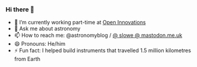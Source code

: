 ### Hi there 👋

- 🔭 I’m currently working part-time at [Open Innovations](https://open-innovations.org)
- 💬 Ask me about astronomy
- 📫 How to reach me: @astronomyblog / <a rel="me nofollow" href="https://mastodon.me.uk/@slowe">@ slowe @ mastodon.me.uk</a>
- 😄 Pronouns: He/him
- ⚡ Fun fact: I helped build instruments that travelled 1.5 million kilometres from Earth
